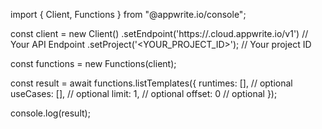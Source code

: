 import { Client, Functions } from "@appwrite.io/console";

const client = new Client()
    .setEndpoint('https://<REGION>.cloud.appwrite.io/v1') // Your API Endpoint
    .setProject('<YOUR_PROJECT_ID>'); // Your project ID

const functions = new Functions(client);

const result = await functions.listTemplates({
    runtimes: [], // optional
    useCases: [], // optional
    limit: 1, // optional
    offset: 0 // optional
});

console.log(result);

